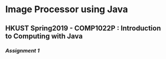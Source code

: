 # Image Processor using Java

## HKUST Spring2019 - COMP1022P : Introduction to Computing with Java
### *Assignment 1*

